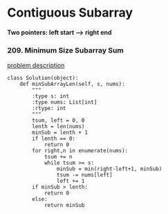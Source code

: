 # Contiguous Subarray
#### Two pointers: left start --> right end

### 209. Minimum Size Subarray Sum 

[problem description](https://leetcode.com/problems/minimum-size-subarray-sum/#/description)
```
class Solution(object):
    def minSubArrayLen(self, s, nums):
        """
        :type s: int
        :type nums: List[int]
        :rtype: int
        """
        tsum, left = 0, 0
        lenth = len(nums)
        minSub = lenth + 1
        if lenth == 0:
            return 0
        for right,n in enumerate(nums):
            tsum += n
            while tsum >= s:
                minSub = min(right-left+1, minSub)
                tsum -= nums[left]
                left += 1
        if minSub > lenth:
            return 0
        else:
            return minSub
 ```
 

